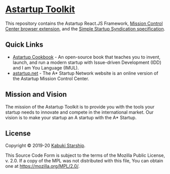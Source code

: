 # [Astartup Toolkit](https://github.com/AStarStartup/AstartupToolkit)

This repository contains the Astartup React.JS Framework, [Mission Control Center browser extension](./mcc), and the [Simple Startup Syndication specification](./sss).

## Quick Links

* [Astartup Cookbook](https://github.com/AStarStartup/AstartupCookbook) - An open-source book that teaches you to invent, launch, and run a modern startup with Issue-driven Development (IDD) and I am You Language (IMUL).
* [astartup.net](https://astartup.net) - The A* Startup Network website is an online version of the Astartup Mission Control Center.

## Mission and Vision

The mission of the Astartup Toolkit is to provide you with the tools your startup needs to innovate and compete in the international market. Our vision is to make your startup an A startup with the A* Startup.

## License

Copyright © 2019-20 [Kabuki Starship](https://kabukistarship.com).

This Source Code Form is subject to the terms of the Mozilla Public License, v. 2.0. If a copy of the MPL was not distributed with this file, You can obtain one at <https://mozilla.org/MPL/2.0/>.
